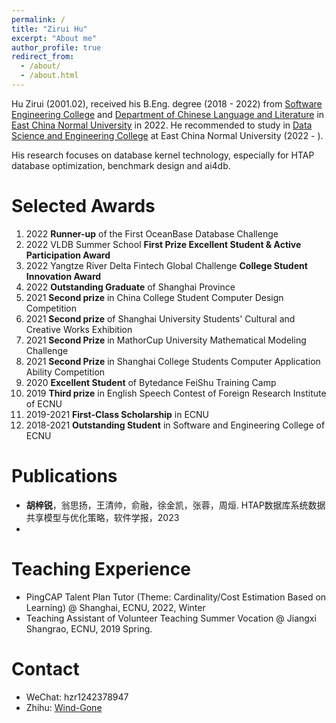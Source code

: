 ```yaml
---
permalink: /
title: "Zirui Hu"
excerpt: "About me"
author_profile: true
redirect_from: 
  - /about/
  - /about.html
---
```

Hu Zirui (2001.02), received his B.Eng. degree (2018 - 2022) from  [Software Engineering College](http://www.sei.ecnu.edu.cn/) and [Department of Chinese Language and Literature](https://zhwx.ecnu.edu.cn/) in [East China Normal University](https://www.ecnu.edu.cn/) in 2022. He  recommended to study in [Data Science and Engineering College](http://dase.ecnu.edu.cn/) at East China Normal University (2022 - ).

His research focuses on database kernel technology, especially for HTAP database optimization, benchmark design and ai4db.


Selected Awards
======
1. 2022 **Runner-up** of the First OceanBase Database Challenge
2. 2022 VLDB Summer School **First Prize Excellent Student & Active Participation Award**
3. 2022 Yangtze River Delta Fintech Global Challenge **College Student Innovation Award**
4. 2022 **Outstanding Graduate** of Shanghai Province
5. 2021 **Second prize** in China College Student Computer Design Competition
6. 2021 **Second prize** of Shanghai University Students' Cultural and Creative Works Exhibition
7. 2021 **Second Prize** in MathorCup University Mathematical Modeling Challenge
8. 2021 **Second Prize** in Shanghai College Students Computer Application Ability Competition
9. 2020 **Excellent Student** of Bytedance FeiShu Training Camp
10. 2019 **Third prize** in English Speech Contest of Foreign Research Institute of ECNU
11. 2019-2021 **First-Class Scholarship** in ECNU
12. 2018-2021 **Outstanding Student** in Software and Engineering College of ECNU

Publications
======
- **胡梓锐**，翁思扬，王清帅，俞融，徐金凯，张蓉，周烜. HTAP数据库系统数据共享模型与优化策略，软件学报，2023
- 

<!-- Project
======
- HTAP-Bench, A Benchmark For HTAP Databases, 2022
- MiniOB, A Mini-Version Of OceanBase, 2021
- Orca, A Financial Database Evaluation Suite, 2021
- Osprey, A Big Data Trading Platform Based On Zero-Knowledge Proof, 2021
- 守护帮, A Combination of Hardware and Software Kit For the Elderly's Physical and Psychological Health Based On NLP & Arduino, 2020
- 乐龄加油站, A Business App For the Elderly, 2020
- 懂球帝, A Platform For Predicting the Results Of Sports Events Based On Machine Learning & KnowledgeGraph, 2020 -->

Teaching Experience
======
- PingCAP Talent Plan Tutor (Theme: Cardinality/Cost Estimation Based on Learning) @ Shanghai, ECNU, 2022, Winter
- Teaching Assistant of Volunteer Teaching Summer Vocation @ Jiangxi Shangrao, ECNU, 2019 Spring.

<!-- Personal Interests
======
- 🏀 Basketball
- 🏸 Badmiton
- 🏊‍♂️ Swimming
- 🎸 Guitar
- 🎹 Pinao
- ✍️ Calligraphy -->

Contact
======
- WeChat: hzr1242378947
- Zhihu: [Wind-Gone](https://www.zhihu.com/people/hhhuhuh)